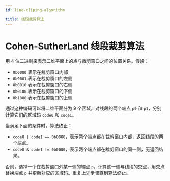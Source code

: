 ```yaml
---
id: line-cliping-algorithm

title: 线段裁剪算法
---
```


# Cohen-SutherLand 线段裁剪算法

用 4 位二进制来表示二维平面上的点与裁剪窗口之间的位置关系。假设：

- `0b0000` 表示在裁剪窗口内部
- `0b0001` 表示在裁剪窗口的左侧
- `0b0010` 表示在裁剪窗口的右侧
- `0b0100` 表示在裁剪窗口的下侧
- `0b1000` 表示在裁剪窗口的上侧

通过这种编码可以将二维平面分为 9 个区域。对线段的两个端点 `p0` 和 `p1`，分别计算它们的区域码 `code0` 和 `code1`。

当满足下面的条件时，算法终止：

- `code0 | code1 == 0b0000`，表示两个端点都在裁剪窗口内部，返回线段的两个端点。
- `code0 & code1 != 0b0000`，表示两个端点都在裁剪窗口的同一侧，无返回结果。

否则，选择一个在裁剪窗口外某一侧的端点 `p`，计算这一侧与线段的交点，用交点替换端点 `p` 并更新对应的区域码。重复上述步骤直到算法终止。
